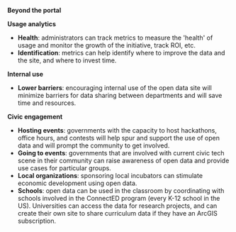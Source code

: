 **Beyond the portal**

**Usage analytics**
* **Health**: administrators can track metrics to measure the 'health' of usage and monitor the growth of the initiative, track ROI, etc.
* **Identification**: metrics can help identify where to improve the data and the site, and where to invest time. 

**Internal use**
* **Lower barriers**: encouraging internal use of the open data site will minimize barriers for data sharing between departments and will save time and resources.

**Civic engagement**
* **Hosting events**: governments with the capacity to host hackathons, office hours, and contests will help spur and support the use of open data and will prompt the community to get involved. 
* **Going to events**: governments that are involved with current civic tech scene in their community can raise awareness of open data and provide use cases for particular groups.
* **Local organizations**: sponsoring local incubators can stimulate economic development using open data. 
* **Schools**: open data can be used in the classroom by coordinating with schools involved in the ConnectED program (every K-12 school in the US). Universities can access the data for research projects, and can create their own site to share curriculum data if they have an ArcGIS subscription.
